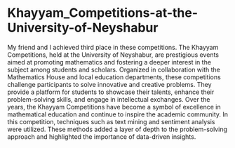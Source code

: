# Khayyam_Competitions-at-the-University-of-Neyshabur
My friend and I achieved third place in these competitions.
The Khayyam Competitions, held at the University of Neyshabur, are prestigious events aimed at promoting mathematics and fostering a deeper interest in the subject among students and scholars. Organized in collaboration with the Mathematics House and local education departments, these competitions challenge participants to solve innovative and creative problems. They provide a platform for students to showcase their talents, enhance their problem-solving skills, and engage in intellectual exchanges. Over the years, the Khayyam Competitions have become a symbol of excellence in mathematical education and continue to inspire the academic community.
In this competition, techniques such as text mining and sentiment analysis were utilized. These methods added a layer of depth to the problem-solving approach and highlighted the importance of data-driven insights.
